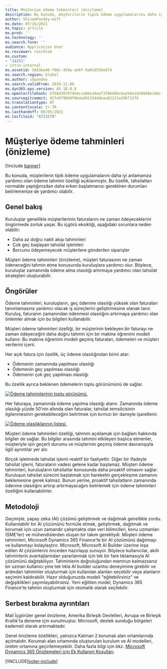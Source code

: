 ```yaml
---
title: Müşteriye ödeme tahminleri (önizleme)
description: Bu konuda, müşterilerin tipik ödeme uygulamalarını daha iyi anlamanıza yardımcı olan ödeme tahmini özelliği açıklanmıştır. Bu özellik, tahsilat işlemlerini normalde yaptığınızdan daha erken başlatmanızı gerektiren durumları belirlemenize de yardımcı olabilir.
author: ShivamPandey-msft
ms.date: 07/16/2021
ms.topic: article
ms.prod: ''
ms.technology: ''
ms.search.form: ''
audience: Application User
ms.reviewer: roschlom
ms.custom:
- "14151"
- intro-internal
ms.assetid: 3d43ba40-780c-459a-a66f-9a01d556e674
ms.search.region: Global
ms.author: shpandey
ms.search.validFrom: 2019-11-06
ms.dyn365.ops.version: AX 10.0.8
ms.openlocfilehash: bfb8d307079e4cca86a34eef3f0bdd6c6a268a1038940ecb8cf46950c1f5c9e0
ms.sourcegitcommit: 42fe9790ddf0bdad911544deaa82123a396712fb
ms.translationtype: HT
ms.contentlocale: tr-TR
ms.lasthandoff: 08/05/2021
ms.locfileid: "6713270"
---
```

# <a name="customer-payment-predictions-preview"></a>Müşteriye ödeme tahminleri (önizleme)

[!include [banner](../includes/banner.md)]

Bu konuda, müşterilerin tipik ödeme uygulamalarını daha iyi anlamanıza yardımcı olan ödeme tahmini özelliği açıklanmıştır. Bu özellik, tahsilatları normalde yaptığınızdan daha erken başlatmanızı gerektiren durumları belirlemenize de yardımcı olabilir.

## <a name="overview"></a>Genel bakış

Kuruluşlar genellikle müşterilerinin faturalarını ne zaman ödeyeceklerini öngörmede zorluk yaşar. Bu içgörü eksikliği, aşağıdaki sorunlara neden olabilir:

- Daha az doğru nakit akışı tahminleri
- Çok geç başlayan tahsilat işlemleri
- Borcunu ödeyemeyecek müşterilere gönderilen siparişler

Müşteri ödeme tahminleri (önizleme), müşteri faturasının ne zaman ödeneceğini tahmin etme konusunda kuruluşlara yardımcı olur. Böylece, kuruluşlar zamanında ödeme alma olasılığı artırmaya yardımcı olan tahsilat stratejileri oluşturabilir.

## <a name="predictions"></a>Öngörüler

Ödeme tahminleri, kuruluşların, geç ödenme olasılığı yüksek olan faturaları tanımlamasına yardımcı olacak iş süreçlerini geliştirmesine olanak tanır. Kuruluş, faturanın zamanından ödenmesi olasılığını artırmaya yardımcı olan önlemler almak için bu bilgileri kullanabilir.

Müşteri ödeme tahminleri özelliği, bir müşterinin bekleyen bir faturayı ne zaman ödeyeceğini daha doğru tahmin için bir makine öğrenimi modeli kullanır. Bu makine öğrenimi modeli geçmiş faturaları, ödemeleri ve müşteri verilerini içerir.

Her açık fatura için özellik, üç ödeme olasılığından birini atar:

- Ödemenin zamanında yapılması olasılığı
- Ödemenin geç yapılması olasılığı
- Ödemenin çok geç yapılması olasılığı

Bu özellik ayrıca beklenen ödemelerin toplu görünümünü de sağlar.

[![Ödeme tahminlerinin toplu görünümü.](./media/graphic-payment-reports.png)](./media/graphic-payment-reports.png)

Her faturaya, zamanında ödeme yapılma olasılığı atanır. Zamanında ödeme olasılığı yüzde 50'nin altında olan faturalar, tahsilat temsilcisinin ilgilenmesinin gerekebileceğini belirtmek için kırmızı bir daireyle işaretlenir.

[![Ödeme olasılıklarının listesi.](./media/customer-pymnt-probability-list.png)](./media/customer-pymnt-probability-list.png)

Müşteri ödeme tahminleri özelliği, tahmini açıklamak için bağlam hakkında bilgiler de sağlar. Bu bilgiler arasında tahmini etkileyen başlıca etmenler, müşteriyle işin geçerli durumu ve müşterinin geçmiş ödeme davranışıyla ilgili ayrıntılar yer alır.

Birçok işletmede tahsilat işlemi reaktif bir faaliyettir. Diğer bir ifadeyle tahsilat işlemi, faturaların vadesi gelene kadar başlamaz. Müşteri ödeme tahminleri, kuruluşların tahsilatlar konusunda daha proaktif olmasını sağlar. Kuruluşun tahsilat sürecini başlatmak için hareketin gerçekleşme zamanını beklemesine gerek kalmaz. Bunun yerine, proaktif tahsilatların zamanında ödenme olasılığını artırıp artırmayacağını belirlemek için ödeme tahminleri özelliğini kullanabilirler.

## <a name="methodology"></a>Metodoloji

Geçmişte, yapay zeka (AI) çözümü geliştirmek ve dağıtmak genellikle zordu. Kullanılabilir bir AI çözümünü formüle etmek, geliştirmek, dağıtmak ve korumak için uzun zamandır çalışmakta olan veri bilimcileri, konu uzmanları (SME'ler) ve mühendislerden oluşan bir takım gerekliydi. Müşteri ödeme tahminleri, Microsoft Dynamics 365 Finance'te bir AI çözümünü dağıtmayı ve kullanmayı kolaylaştırır. Microsoft, Microsoft AI Builder üzerine inşa edilen AI çözümlerini önceden hazırlayıp sunuyor. Böylece kullanıcılar, akıllı tahminlerin avantajlarından yararlanmak için tek bir fare tıklamasıyla AI çözümünü dağıtabiliyor. Tahminlerin doğruluğundan memnun kalmazsanız bir uzman kullanıcı yine tek tıkla AI builder uzantısı deneyimine girebilir ve ardından tahminler oluşturmak için kullanılan alanları seçebilir veya alanların seçimini kaldırabilir. Hazır olduğunuzda modeli "eğitebilirsiniz" ve değişiklikleri yayımlayabilirsiniz. Yeni eğitilen model, Dynamics 365 Finance'te tahmin oluşturmak için otomatik olarak seçilebilir.

## <a name="release-details"></a>Serbest bırakma ayrıntıları

Mali İçgörüler genel önizleme, Amerika Birleşik Devletleri, Avrupa ve Birleşik Krallık'ta deneme için sunulmuştur. Microsoft, destek sunduğu bölgeleri kademeli olarak artırmaktadır.

Genel önizleme özellikleri, yalnızca Katman 2 korumalı alan ortamlarında açılmalıdır. Korumalı alan ortamında oluşturulan kurulum ve AI modelleri, üretim ortamına geçirilemeyebilir. Daha fazla bilgi için bkz. [Microsoft Dynamics 365 Önizlemeleri için Ek Kullanım Koşulları](../../fin-ops-core/fin-ops/get-started/public-preview-terms.md).

[!INCLUDE[footer-include](../../includes/footer-banner.md)]
